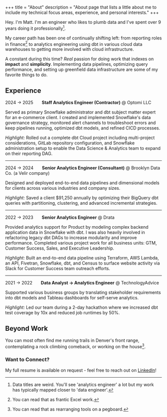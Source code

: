 +++
title = "About"
description = "About page that lists a little about me to include my technical focus areas, experience, and personal interests."
+++

Hey. I'm Matt. I'm an engineer who likes to plumb data and I've spent over 9 years doing it professionally[^1].

My career path has been one of continually shifting left: from reporting roles in finance[^2] to analytics engineering using dbt in various cloud data warehouses to getting more involved with cloud infrastructure.

A constant during this time? _Real_ passion for doing work that indexes on **impact** and **simplicity**. Implementing data pipelines, optimizing query performance, and setting up greenfield data infrastructure are some of my favorite things to do.

## Experience

2024 → 2025 &nbsp;&nbsp;&nbsp;&nbsp;&nbsp; **Staff Analytics Engineer (Contractor)** @ Optomi LLC

Served as primary Snowflake administrator and dbt subject matter expert for an e-commerce client. I created and implemented Snowflake's data governance strategy, monitored alert channels to troubleshoot errors and keep pipelines running, optimized dbt models, and refined CICD processes.

_Highlight:_ Rolled out a complete dbt Cloud project including multi-project considerations, GitLab repository configuration, and Snowflake administration setup to enable the Data Science & Analytics team to expand on their reporting DAG.

---

2024 → 2024 &nbsp;&nbsp;&nbsp;&nbsp;&nbsp; **Senior Analytics Engineer (Consultant)** @ Brooklyn Data Co. (a Velir company)

Designed and deployed end-to-end data pipelines and dimensional models for clients across various industries and company sizes.

_Highlight:_ Saved a client $91,250 annually by optimizing their BigQuery dbt queries with partitioning, clustering, and advanced incremental strategies.

---

2022 → 2023 &nbsp;&nbsp;&nbsp;&nbsp;&nbsp; **Senior Analytics Engineer** @ Drata

Provided analytics support for Product by modeling complex backend application data in Snowflake with dbt.  I was also heavily involved in refactoring legacy dbt DAGs to increase modularity and improve performance.  Completed various project work for all business units: GTM, Customer Success, Sales, and Executive Leadership.

_Highlight:_ Built an end-to-end data pipeline using Terraform, AWS Lambda, an API, Fivetran, Snowflake, dbt, and Census to surface website activity via Slack for Customer Success team outreach efforts.

---

2021 → 2022 &nbsp;&nbsp;&nbsp;&nbsp;&nbsp; **Data Analyst → Analytics Engineer** @ TechnologyAdvice

Supported various business groups by translating stakeholder requirements into dbt models and Tableau dashboards for self-serve analytics.

_Highlight:_ Led our team during a 2-day hackathon where we increased dbt test coverage by 10x and reduced job runtimes by 50%.

## Beyond Work
You can most often find me running trails in Denver's front range, contemplating a rock climbing comeback, or working on the house[^3].

### Want to Connect?
My full resume is available on request - feel free to reach out on [LinkedIn](https://www.linkedin.com/in/matthew-clawson-1b8b6b30/)!

[^1]: Data titles are weird.  You'll see 'analytics engineer' a lot but my work has typically mapped closer to 'data engineer'.
[^2]: You can read that as frantic Excel work.
[^3]: You can read that as rearranging tools on a pegboard.
